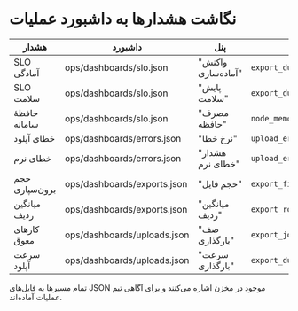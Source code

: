 # نگاشت هشدارها به داشبورد عملیات

| هشدار | داشبورد | پنل | متریک |
|-------|---------|------|--------|
| SLO آمادگی | ops/dashboards/slo.json | "واکنش آماده‌سازی" | `export_duration_seconds_bucket{phase="ready"}` |
| SLO سلامت | ops/dashboards/slo.json | "پایش سلامت" | `export_duration_seconds_bucket{phase="healthz"}` |
| حافظهٔ سامانه | ops/dashboards/slo.json | "مصرف حافظه" | `node_memory_MemAvailable_bytes` |
| خطای آپلود | ops/dashboards/errors.json | "نرخ خطا" | `upload_errors_total{type="fatal"}` |
| خطای نرم | ops/dashboards/errors.json | "هشدار خطای نرم" | `upload_errors_total{type="soft"}` |
| حجم برون‌سپاری | ops/dashboards/exports.json | "حجم فایل" | `export_file_bytes_total{kind="zip"}` |
| میانگین ردیف | ops/dashboards/exports.json | "میانگین ردیف" | `export_rows_total{type="sabt"}` |
| کارهای معوق | ops/dashboards/uploads.json | "صف بارگذاری" | `export_jobs_total{status="queued"}` |
| سرعت آپلود | ops/dashboards/uploads.json | "سرعت بارگذاری" | `export_duration_seconds_count{phase="upload"}` |

تمام مسیرها به فایل‌های JSON موجود در مخزن اشاره می‌کنند و برای آگاهی تیم عملیات آماده‌اند.
